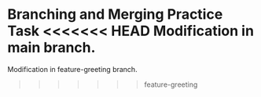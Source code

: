 Branching and Merging Practice Task
<<<<<<< HEAD
Modification in main branch.
=======
Modification in feature-greeting branch.
>>>>>>> feature-greeting
